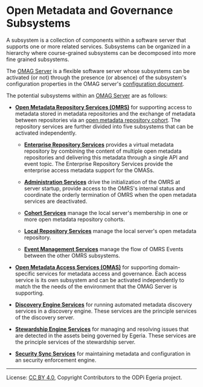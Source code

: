 <!-- SPDX-License-Identifier: CC-BY-4.0 -->
<!-- Copyright Contributors to the ODPi Egeria project. -->

# Open Metadata and Governance Subsystems

A subsystem is a collection of components
within a software server that supports one or more related services.
Subsystems can be organized in a hierarchy where course-grained subsystems can be
decomposed into more fine grained subsystems.

The [OMAG Server](omag-server.md) is a flexible software server whose subsystems
can be activated (or not) through the presence (or absence) of the subsystem's configuration
properties in the OMAG server's [configuration document](configuration-document.md).

The potential subsystems within an [OMAG Server](omag-server.md) are as follows:

* **[Open Metadata Repository Services (OMRS)](../../../repository-services)** for supporting access
  to metadata stored in metadata repositories and the exchange of metadata between repositories
  via an [open metadata repository cohort](../../../repository-services/docs/open-metadata-repository-cohort.md).
  The repository services are further divided into five subsystems that can be activated independently.
  
  * **[Enterprise Repository Services](../../../repository-services/docs/subsystem-descriptions/enterprise-repository-services.md)** provides a virtual
  metadata repository by combining the content of multiple open metadata
  repositories and delivering this metadata through a single API and event topic.
  The Enterprise Repository Services provide the enterprise access metadata support for the OMASs.
  
  * **[Administration Services](../../../repository-services/docs/subsystem-descriptions/administration-services.md)** drive the
  initialization of the OMRS at server startup, provide access to the OMRS's internal status and
  coordinate the orderly termination of OMRS when the open metadata services
  are deactivated.
  
  * **[Cohort Services](../../../repository-services/docs/subsystem-descriptions/cohort-services.md)** manage the local
  server's membership in one or more open metadata repository cohorts.
  
  * **[Local Repository Services](../../../repository-services/docs/subsystem-descriptions/local-repository-services.md)** manage the local
  server's open metadata repository.

  * **[Event Management Services](../../../repository-services/docs/subsystem-descriptions/event-management-services.md)** manage the flow of OMRS Events
  between the other OMRS subsystems.

* **[Open Metadata Access Services (OMAS)](../../../access-services)** for supporting domain-specific services
  for metadata access and governance.  Each access service is its own subsystem and can be activated independently
  to match the the needs of the environment that the OMAG Server is supporting.
  
* **[Discovery Engine Services](../../../governance-servers/discovery-engine-services)** for running automated metadata discovery services in a discovery engine.
  These services are the principle services of the discovery server.

* **[Stewardship Engine Services](../../../governance-servers/stewardship-engine-services)** for managing and resolving issues that are detected in the assets being governed by Egeria.
  These services are the principle services of the stewardship server.
  
* **[Security Sync Services](../../../governance-servers/security-sync-services)** for maintaining metadata and configuration in an security enforcement engine.


----
License: [CC BY 4.0](https://creativecommons.org/licenses/by/4.0/),
Copyright Contributors to the ODPi Egeria project.